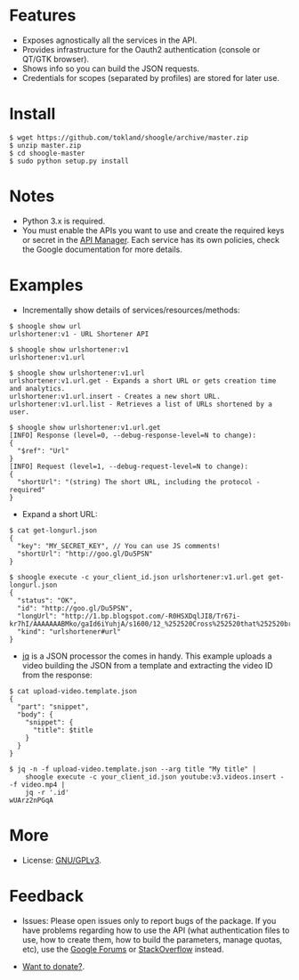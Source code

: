 Features
========

* Exposes agnostically all the services in the API.
* Provides infrastructure for the Oauth2 authentication (console or QT/GTK browser).
* Shows info so you can build the JSON requests.
* Credentials for scopes (separated by profiles) are stored for later use.

Install
=======

```
$ wget https://github.com/tokland/shoogle/archive/master.zip
$ unzip master.zip
$ cd shoogle-master
$ sudo python setup.py install
```

Notes
=====

* Python 3.x is required.
* You must enable the APIs you want to use and create the required keys or secret in the [API Manager](https://console.developers.google.com/apis/). Each service has its own policies, check the Google documentation for more details.

Examples
========

* Incrementally show details of services/resources/methods:

```
$ shoogle show url
urlshortener:v1 - URL Shortener API
```

```
$ shoogle show urlshortener:v1
urlshortener:v1.url
```

```
$ shoogle show urlshortener:v1.url
urlshortener:v1.url.get - Expands a short URL or gets creation time and analytics.
urlshortener:v1.url.insert - Creates a new short URL.
urlshortener:v1.url.list - Retrieves a list of URLs shortened by a user.
```

```
$ shoogle show urlshortener:v1.url.get
[INFO] Response (level=0, --debug-response-level=N to change):
{
  "$ref": "Url"
}
[INFO] Request (level=1, --debug-request-level=N to change):
{
  "shortUrl": "(string) The short URL, including the protocol - required"
}
```

* Expand a short URL:

```
$ cat get-longurl.json 
{
  "key": "MY_SECRET_KEY", // You can use JS comments!
  "shortUrl": "http://goo.gl/Du5PSN"
}

$ shoogle execute -c your_client_id.json urlshortener:v1.url.get get-longurl.json
{
  "status": "OK",
  "id": "http://goo.gl/Du5PSN",
  "longUrl": "http://1.bp.blogspot.com/-R0HSXDqlJI8/Tr67i-kr7hI/AAAAAAABMko/gaId6iYuhjA/s1600/12_%252520Cross%252520that%252520bridge%252520when%252520we%252520come%252520to%252520it.jpg",
  "kind": "urlshortener#url"
}
```

* [jq](https://stedolan.github.io/jq/) is a JSON processor the comes in handy. This example uploads a video building the JSON from a template and extracting the video ID from the response:

```
$ cat upload-video.template.json
{
  "part": "snippet",
  "body": {
    "snippet": {
      "title": $title
    }
  }
}
```

```
$ jq -n -f upload-video.template.json --arg title "My title" |
    shoogle execute -c your_client_id.json youtube:v3.videos.insert - -f video.mp4 |
    jq -r '.id'
wUArz2nPGqA
```
 
More
====

* License: [GNU/GPLv3](http://www.gnu.org/licenses/gpl.html).

Feedback
========

* Issues: Please open issues only to report bugs of the package. If you have problems regarding how to use the API (what authentication files to use, how to create them, how to build the parameters, manage quotas, etc), use the [Google Forums](https://developers.google.com/) or [StackOverflow](http://stackoverflow.com/questions/tagged/google-api) instead.

* [Want to donate?](https://www.paypal.com/cgi-bin/webscr?cmd=_donations&business=pyarnau%40gmail%2ecom&lc=US&item_name=youtube%2dupload&no_note=0&currency_code=EUR&bn=PP%2dDonationsBF%3abtn_donateCC_LG%2egif%3aNonHostedGuest).
